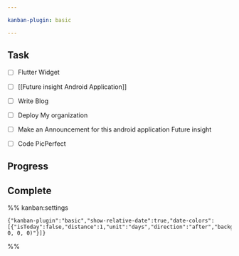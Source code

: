 ```yaml
---

kanban-plugin: basic

---
```


## Task

- [ ] Flutter Widget
- [ ] [[Future insight Android Application]]
- [ ] Write Blog
- [ ] Deploy My organization
- [ ] Make an Announcement for this android application Future insight
- [ ] Code PicPerfect


## Progress



## Complete





%% kanban:settings
```
{"kanban-plugin":"basic","show-relative-date":true,"date-colors":[{"isToday":false,"distance":1,"unit":"days","direction":"after","backgroundColor":"rgba(0, 0, 0, 0)"}]}
```
%%